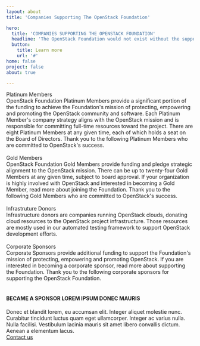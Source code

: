 ```yaml
---
layout: about
title: 'Companies Supporting The OpenStack Foundation'

hero:
  title: 'COMPANIES SUPPORTING THE OPENSTACK FOUNDATION'
  headline: 'The OpenStack Foundation would not exist without the support of the Platinum, Gold, and Corporate Sponsors listed below.'
  button:
    title: Learn more
    url: '#'
home: false
project: false
about: true

---
```





<!-- <section class="aboutstaff-s2-main">
        <div class="aboutstaff-s2-container">
            <div class="aboutstaff-s2-container-border">
                <div class="card-social-container-icons">
                    <img src="/images/symbols/icon-5.svg" class="card-social-icons" alt="icon">
                </div>
            </div>
        </div>
</section> -->

<!-- block 1 -->
<section class="companies-s1-main">
        <div class="companies-s1-container">
          <!-- <div class="columns">
            <div class="column">
              <div class="fix-h3">Platinum Members</div>
              <div class="fix-h5">OpenStack Foundation Platinum Members provide a significant portion of the funding to achieve the Foundation's mission of protecting, empowering and promoting the OpenStack community and software. Each Platinum Member's company strategy aligns with the OpenStack mission and is responsible for committing full-time resources toward the project. There are eight Platinum Members at any given time, each of which holds a seat on the Board of Directors. Thank you to the following Platinum Members who are committed to OpenStack's success.</div>
            </div>
            <div class="column w4-5">
              <img src="/images/home/picture5.svg" alt="" id="companies-s1-picture1">
            </div>
          </div> -->
          <div class="companies-s1-columns">
            <div class="companies-s1-column1">
              <div class="fix-h3">Platinum Members</div>
              <div class="fix-h5">OpenStack Foundation Platinum Members provide a significant portion of the funding to achieve the Foundation's mission of protecting, empowering and promoting the OpenStack community and software. Each Platinum Member's company strategy aligns with the OpenStack mission and is responsible for committing full-time resources toward the project. There are eight Platinum Members at any given time, each of which holds a seat on the Board of Directors. Thank you to the following Platinum Members who are committed to OpenStack's success.</div>
            </div>
            <div class="companies-s1-column2">
              <img src="/images/home/picture5.svg" alt="" id="companies-s1-picture1">
            </div>
          </div>          
            <div class="companies-s1-1-container">
              <img src="/images/home/logo-att.svg" alt="">  
              <img src="/images/home/logo-ericsson.svg" alt="">  
              <img src="/images/home/logo-huawei.svg" alt="">  
              <img src="/images/home/logo-intel.svg" alt="">  
              <img src="/images/home/logo-redhat.svg" alt="">  
              <img src="/images/home/logo-tencent.svg" alt="">  
              <img src="/images/home/logo-suse.svg" alt="">  
            </div>
        </div>
               
</section>



<!-- block 2 -->
<section class="companies-s1-main">
        <div class="companies-s2-container">
          <div class="columns">
            <div class="column">
              <div class="fix-h3">Gold Members</div>
              <div class="fix-h5">OpenStack Foundation Gold Members provide funding and pledge strategic alignment to the OpenStack mission. There can be up to twenty-four Gold Members at any given time, subject to board approval. If your organization is highly involved with OpenStack and interested in becoming a Gold Member, read more about joining the Foundation. Thank you to the following Gold Members who are committed to OpenStack's success.</div>
            </div>
          </div>
            <div class="companies-s2-1-container">
              <img src="/images/home/logo-cloud.svg" alt="" />  
              <img src="/images/home/logo-ubuntu.svg" alt="" />  
              <img src="/images/home/logo-chinamobile.svg" alt="" />  
              <img src="/images/home/logo-chinatelecom.svg" alt="" />  
              <img src="/images/home/logo-cisco.svg" alt="" />  
              <img src="/images/home/logo-chinaunicom.svg" alt="" />  
              <img src="/images/home/logo-citynetwork.svg" alt="" />  
              <img src="/images/home/logo-dellemc.svg" alt="" />  
              <img src="/images/home/logo-tmobile.svg" alt="" />  
              <img src="/images/home/logo-easystack.svg" alt="" />  
              <img src="/images/home/logo-fiberhome.svg" alt="" />  
              <img src="/images/home/logo-inspur.svg" alt="" />  
              <img src="/images/home/logo-inwinstack.svg" alt="" />  
              <img src="/images/home/logo-mirantis.svg" alt="" />  
              <img src="/images/home/logo-nec.svg" alt="" />  
              <img src="/images/home/logo-netapp.svg" alt="" />  
              <img src="/images/home/logo-h3c.svg" alt="" />  
              <img src="/images/home/logo-unitedstack.svg" alt="" />  
              <img src="/images/home/logo-zte.svg" alt="" />  
            </div>
        </div>        
</section>


<!-- block 3 -->
<section class="companies-s1-main">
        <div class="companies-s1-container">
          <div class="columns">
            <div class="column">
              <div class="fix-h3">Infrastruture Donors</div>
              <div class="fix-h5">Infrastructure donors are companies running OpenStack clouds, donating cloud resources to the OpenStack project infrastructure. Those resources are mostly used in our automated testing framework to support OpenStack development efforts.</div>
            </div>
          </div>
            <div class="companies-s1-1-container">
              <img src="/images/home/logo-rackspace.svg" alt="" />  
              <img src="/images/home/logo-vexxhost.svg" alt="" />  
              <img src="/images/home/logo-ovh.svg" alt="" />  
              <img src="/images/home/logo-inap.svg" alt="" />  
              <img src="/images/home/logo-limestone.svg" alt="" />  
            </div>
        </div>        
</section>


<!-- block 4 -->
<section class="companies-s1-main">
        <div class="companies-s1-container">
          <div class="columns">
            <div class="column">
              <div class="fix-h3">Corporate Sponsors</div>
              <div class="fix-h5">Corporate Sponsors provide additional funding to support the Foundation's mission of protecting, empowering and promoting OpenStack. If you are interested in becoming a corporate sponsor, read more about supporting the Foundation. Thank you to the following corporate sponsors for supporting the OpenStack Foundation.</div>
            </div>
          </div>
            <div class="companies-s1-1-container">
              <img src="/images/home/logo-a10.svg" alt="" />  
              <img src="/images/home/logo-arista.svg" alt="" />  
              <img src="/images/home/logo-awcloud.svg" alt="" />  
              <img src="/images/home/logo-bbva.svg" alt="" />  
              <img src="/images/home/logo-brightcomputing.svg" alt="" />  
              <img src="/images/home/logo-chinagreen.svg" alt="" />  
              <img src="/images/home/logo-cloudbase.svg" alt="" />  
              <img src="/images/home/logo-comcast.svg" alt="" />  
              <img src="/images/home/logo-cumulus.svg" alt="" />  
              <img src="/images/home/logo-gohighsec.svg" alt="" />  
              <img src="/images/home/logo-devstack.svg" alt="" />  
              <img src="/images/home/logo-elastx.svg" alt="" />  
              <img src="/images/home/logo-cloudsuite.svg" alt="" />  
              <img src="/images/home/logo-eplexity.svg" alt="" />  
            </div>
        </div>        
</section>


<section class="companies-s2-main">
<h4 class="itemtitle"> BECAME A SPONSOR LOREM IPSUM DONEC MAURIS </h4>
<div class="fix-h5">Donec et blandit lorem, eu accumsan elit. Integer aliquet molestie nunc. Curabitur tincidunt luctus quam eget ullamcorper. Integer ac varius nulla. Nulla facilisi. Vestibulum lacinia mauris sit amet libero convallis dictum. Aenean a elementum lacus.</div>
<a href="#" class="button button-white">
    <span>Contact us</span>
</a>
</section>